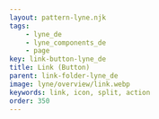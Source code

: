 ```yaml
---
layout: pattern-lyne.njk
tags: 
    - lyne_de
    - lyne_components_de
    - page
key: link-button-lyne_de
title: Link (Button)
parent: link-folder-lyne_de
image: lyne/overview/link.webp
keywords: link, icon, split, action
order: 350
---
```

